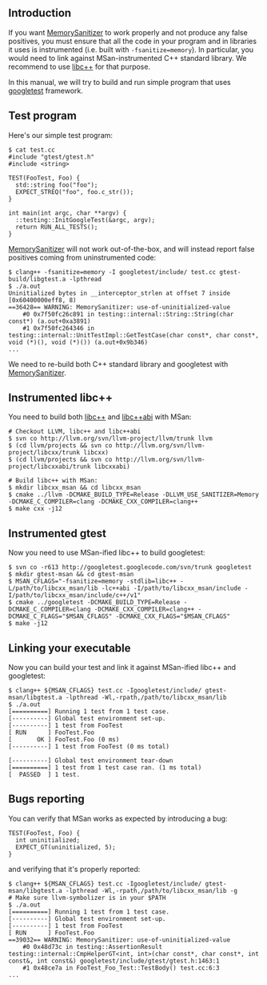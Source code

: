 ## Introduction

If you want [MemorySanitizer](MemorySanitizer) to work properly and not produce any false positives, you must ensure that all the code in your program and in libraries it uses is instrumented (i.e. built with `-fsanitize=memory`). In particular, you would need to link against MSan-instrumented C++ standard library. We recommend to use [libc++](http://libcxx.llvm.org/)
for that purpose.

In this manual, we will try to build and run simple program that uses [googletest](https://code.google.com/p/googletest/) framework.

## Test program
Here's our simple test program:
```
$ cat test.cc 
#include "gtest/gtest.h"
#include <string>

TEST(FooTest, Foo) {
  std::string foo("foo");
  EXPECT_STREQ("foo", foo.c_str());
}

int main(int argc, char **argv) {
  ::testing::InitGoogleTest(&argc, argv);
  return RUN_ALL_TESTS();
}
```

[MemorySanitizer](MemorySanitizer) will not work out-of-the-box, and will instead report
false positives coming from uninstrumented code:

```
$ clang++ -fsanitize=memory -I googletest/include/ test.cc gtest-build/libgtest.a -lpthread
$ ./a.out
Uninitialized bytes in __interceptor_strlen at offset 7 inside [0x60400000eff8, 8)
==36428== WARNING: MemorySanitizer: use-of-uninitialized-value
    #0 0x7f50fc26c891 in testing::internal::String::String(char const*) (a.out+0xa3891)
    #1 0x7f50fc264346 in testing::internal::UnitTestImpl::GetTestCase(char const*, char const*, void (*)(), void (*)()) (a.out+0x9b346)
...
```

We need to re-build both C++ standard library and googletest with [MemorySanitizer](MemorySanitizer).

## Instrumented libc++

You need to build both [libc++](http://libcxx.llvm.org/) and
[libc++abi](http://libcxxabi.llvm.org/) with MSan:

```
# Checkout LLVM, libc++ and libc++abi
$ svn co http://llvm.org/svn/llvm-project/llvm/trunk llvm
$ (cd llvm/projects && svn co http://llvm.org/svn/llvm-project/libcxx/trunk libcxx)
$ (cd llvm/projects && svn co http://llvm.org/svn/llvm-project/libcxxabi/trunk libcxxabi)

# Build libc++ with MSan:
$ mkdir libcxx_msan && cd libcxx_msan
$ cmake ../llvm -DCMAKE_BUILD_TYPE=Release -DLLVM_USE_SANITIZER=Memory -DCMAKE_C_COMPILER=clang -DCMAKE_CXX_COMPILER=clang++
$ make cxx -j12
```

## Instrumented gtest

Now you need to use MSan-ified libc++ to build googletest:

```
$ svn co -r613 http://googletest.googlecode.com/svn/trunk googletest
$ mkdir gtest-msan && cd gtest-msan
$ MSAN_CFLAGS="-fsanitize=memory -stdlib=libc++ -L/path/to/libcxx_msan/lib -lc++abi -I/path/to/libcxx_msan/include -I/path/to/libcxx_msan/include/c++/v1"
$ cmake ../googletest -DCMAKE_BUILD_TYPE=Release -DCMAKE_C_COMPILER=clang -DCMAKE_CXX_COMPILER=clang++ -DCMAKE_C_FLAGS="$MSAN_CFLAGS" -DCMAKE_CXX_FLAGS="$MSAN_CFLAGS"
$ make -j12
```

## Linking your executable

Now you can build your test and link it against MSan-ified libc++ and googletest:

```
$ clang++ ${MSAN_CFLAGS} test.cc -Igoogletest/include/ gtest-msan/libgtest.a -lpthread -Wl,-rpath,/path/to/libcxx_msan/lib
$ ./a.out
[==========] Running 1 test from 1 test case.
[----------] Global test environment set-up.
[----------] 1 test from FooTest
[ RUN      ] FooTest.Foo
[       OK ] FooTest.Foo (0 ms)
[----------] 1 test from FooTest (0 ms total)

[----------] Global test environment tear-down
[==========] 1 test from 1 test case ran. (1 ms total)
[  PASSED  ] 1 test.
```

## Bugs reporting

You can verify that MSan works as expected by introducing a bug:
```
TEST(FooTest, Foo) {
  int uninitialized;
  EXPECT_GT(uninitialized, 5);
}
```

and verifying that it's properly reported:

```
$ clang++ ${MSAN_CFLAGS} test.cc -Igoogletest/include/ gtest-msan/libgtest.a -lpthread -Wl,-rpath,/path/to/libcxx_msan/lib -g
# Make sure llvm-symbolizer is in your $PATH
$ ./a.out
[==========] Running 1 test from 1 test case.
[----------] Global test environment set-up.
[----------] 1 test from FooTest
[ RUN      ] FooTest.Foo
==39032== WARNING: MemorySanitizer: use-of-uninitialized-value
    #0 0x48d73c in testing::AssertionResult testing::internal::CmpHelperGT<int, int>(char const*, char const*, int const&, int const&) googletest/include/gtest/gtest.h:1463:1
    #1 0x48ce7a in FooTest_Foo_Test::TestBody() test.cc:6:3
...
```